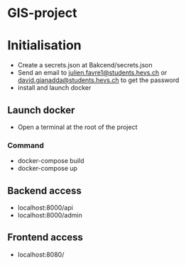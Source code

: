 # GIS-project

# Initialisation

- Create a secrets.json at Bakcend/secrets.json
- Send an email to julien.favre1@students.hevs.ch or david.gianadda@students.hevs.ch to get the password
- install and launch docker

## Launch docker

- Open a terminal at the root of the project

### Command

- docker-compose build
- docker-compose up

## Backend access

- localhost:8000/api
- localhost:8000/admin

## Frontend access

- localhost:8080/
